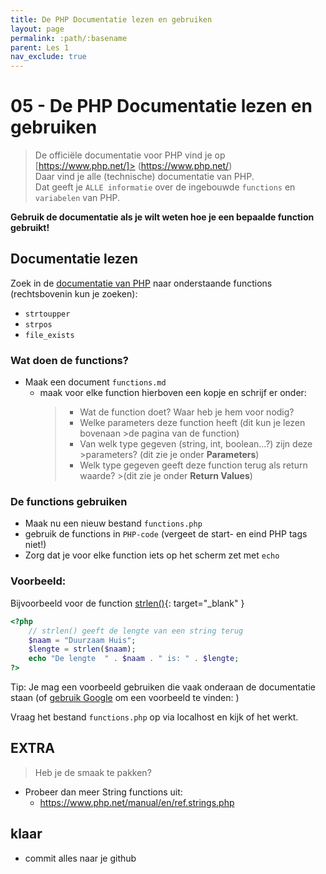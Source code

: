 ```yaml
---
title: De PHP Documentatie lezen en gebruiken
layout: page
permalink: :path/:basename
parent: Les 1
nav_exclude: true
---
```


# 05 - De PHP Documentatie lezen en gebruiken

> De officiële documentatie voor PHP vind je op [https://www.php.net/]> (https://www.php.net/)\
> Daar vind je alle (technische) documentatie van PHP.\
> Dat geeft je `ALLE informatie` over de ingebouwde `functions` en `variabelen` van PHP.

**Gebruik de documentatie als je wilt weten hoe je een bepaalde function gebruikt!** 

## Documentatie lezen

Zoek in de [documentatie van PHP](https://www.php.net/manual/en/) naar onderstaande functions (rechtsbovenin kun je zoeken):

- `strtoupper`
- `strpos`
- `file_exists`

### Wat doen de functions?

- Maak een document `functions.md`
    - maak voor elke function hierboven een kopje en schrijf er onder:
       >- Wat de function doet? Waar heb je hem voor nodig?
       >- Welke parameters deze function heeft (dit kun je lezen bovenaan >de pagina van de function)
       >- Van welk type gegeven (string, int, boolean...?) zijn deze >parameters? (dit zie je onder **Parameters**)
       >- Welk type gegeven geeft deze function terug als return waarde? >(dit zie je onder **Return Values**)

### De functions gebruiken

- Maak nu een nieuw bestand `functions.php`
- gebruik de functions in `PHP-code` (vergeet de start- en eind PHP tags niet!)
- Zorg dat je voor elke function iets op het scherm zet met `echo`

### Voorbeeld:

Bijvoorbeeld voor de function [strlen()](https://www.php.net/manual/en/function.strlen.php){: target="_blank" }

```php
<?php
    // strlen() geeft de lengte van een string terug
    $naam = "Duurzaam Huis"; 
    $lengte = strlen($naam);
    echo "De lengte  " . $naam . " is: " . $lengte;
?>
```

Tip: Je mag een voorbeeld gebruiken die vaak onderaan de documentatie staan (of [gebruik Google](https://lmgtfy.app/?q=php+strpos+example) om een voorbeeld te vinden: )

Vraag het bestand `functions.php` op via localhost en kijk of het werkt.

## EXTRA

> Heb je de smaak te pakken?

- Probeer dan meer String functions uit:
    - https://www.php.net/manual/en/ref.strings.php

## klaar
- commit alles naar je github





